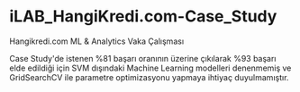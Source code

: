 # iLAB_HangiKredi.com-Case_Study
Hangikredi.com ML &amp; Analytics Vaka Çalışması

Case Study'de istenen %81 başarı oranının üzerine çıkılarak %93 başarı elde edildiği için SVM dışındaki Machine Learning modelleri denenmemiş ve GridSearchCV ile parametre optimizasyonu yapmaya ihtiyaç duyulmamıştır.
